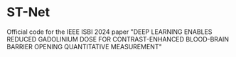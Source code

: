 # ST-Net
Official code for the IEEE ISBI 2024 paper "DEEP LEARNING ENABLES REDUCED GADOLINIUM DOSE FOR CONTRAST-ENHANCED BLOOD-BRAIN BARRIER OPENING QUANTITATIVE MEASUREMENT" 
